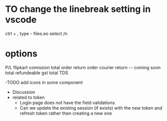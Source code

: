 # TO change the linebreak setting in vscode

ctrl + ,
type - files.eo
select /n

# options

P/L
flipkart comission
total order
return order
courier return
-- coming soon
total refundeable gst
total TDS

-TODO
add icons in some component

- Discussion
- related to token
  - Login page does not have the field validations.
  - Can we update the existing session (if exists) with the new token and refresh token rather then creating a new one
